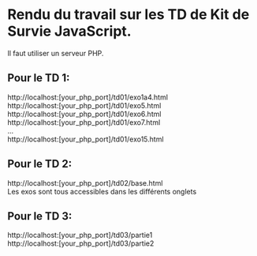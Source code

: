# Rendu du travail sur les TD de Kit de Survie JavaScript.

Il faut utiliser un serveur PHP.

## Pour le TD 1:

http://localhost:[your_php_port]/td01/exo1a4.html  
http://localhost:[your_php_port]/td01/exo5.html  
http://localhost:[your_php_port]/td01/exo6.html  
http://localhost:[your_php_port]/td01/exo7.html  
...  
http://localhost:[your_php_port]/td01/exo15.html

## Pour le TD 2:

http://localhost:[your_php_port]/td02/base.html  
Les exos sont tous accessibles dans les différents onglets

## Pour le TD 3:

http://localhost:[your_php_port]/td03/partie1  
http://localhost:[your_php_port]/td03/partie2
